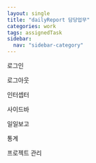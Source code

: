 ```yaml
---
layout: single
title: "dailyReport 담당업무"
categories: work
tags: assignedTask
sidebar:
  nav: "sidebar-category"
---
```


로그인

로그아웃

인터셉터

사이드바

일일보고

통계

프로젝트 관리
